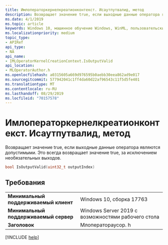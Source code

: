 ```yaml
---
title: Имлоператоркернелкреатионконтекст. Исаутпутвалид, метод
description: Возвращает значение true, если выходные данные оператора являются допустимыми.
ms.date: 4/1/2019
ms.topic: article
keywords: Windows 10, машинное обучение Windows, WinML, пользовательские операторы, Исаутпутвалид
ms.localizationpriority: medium
topic_type:
- APIRef
api_type:
- NA
api_name:
- IMLOperatorKernelCreationContext.IsOutputValid
api_location:
- MLOperatorAuthor.h
ms.openlocfilehash: a0315605a669d976595b0aebb30eea862ad9e017
ms.sourcegitcommit: 577942041c1ff4da60d22af96543c11f5d5fe401
ms.translationtype: MT
ms.contentlocale: ru-RU
ms.lasthandoff: 08/29/2019
ms.locfileid: "70157578"
---
```

# <a name="imloperatorkernelcreationcontextisoutputvalid-method"></a>Имлоператоркернелкреатионконтекст. Исаутпутвалид, метод

Возвращает значение true, если выходные данные оператора являются допустимыми. Это всегда возвращает значение true, за исключением необязательных выходов.

```cpp
bool IsOutputValid(uint32_t outputIndex)
```

## <a name="requirements"></a>Требования

| | |
|-|-|
| **Минимальный поддерживаемый клиент** | Windows 10, сборка 17763 |
| **Минимальный поддерживаемый сервер** | Windows Server 2019 с возможностями рабочего стола |
| **Заголовок** | Млоператораусор. h |

[!INCLUDE [help](../../includes/get-help.md)]
